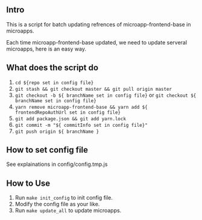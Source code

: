 ## Intro

This is a script for batch updating refrences of microapp-frontend-base in microapps.

Each time microapp-frontend-base updated, we need to update serveral microapps, here is an easy way.

## What does the script do

1. `cd ${repo set in config file}`
2. `git stash && git checkout master && git pull origin master`
3. `git checkout -b ${ branchName set in config file}` or `git checkout ${ branchName set in config file}`
4. `yarn remove microapp-frontend-base && yarn add ${ frontendRepoAuthUrl set in config file}`
5. `git add package.json && git add yarn.lock`
6. `git commit -m "${ commitInfo set in config file}"`
7. `git push origin ${ branchName }`

## How to set config file

See explainations in config/config.tmp.js

## How to Use

1. Run `make init_config` to init config file.
2. Modify the config file as your like.
3. Run `make update_all` to update microapps.


